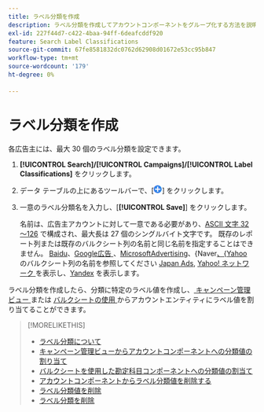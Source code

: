 ```yaml
---
title: ラベル分類を作成
description: ラベル分類を作成してアカウントコンポーネントをグループ化する方法を説明します。
exl-id: 227f44d7-c422-4baa-94ff-6deafcddf920
feature: Search Label Classifications
source-git-commit: 67fe8581832dc0762d62908d01672e53cc95b847
workflow-type: tm+mt
source-wordcount: '179'
ht-degree: 0%

---
```


# ラベル分類を作成

各広告主には、最大 30 個のラベル分類を設定できます。

1. **[!UICONTROL Search]/[!UICONTROL Campaigns]/[!UICONTROL Label Classifications]** をクリックします。

1. データ テーブルの上にあるツールバーで、[![ 作成 ](/help/search-social-commerce/assets/add.png " 作成 ")] をクリックします。

1. 一意のラベル分類名を入力し、[**[!UICONTROL Save]**] をクリックします。

   名前は、広告主アカウントに対して一意である必要があり、[ASCII 文字 32～126](https://www.asciitable.com/) で構成され、最大長は 27 個のシングルバイト文字です。 既存のレポート列または既存のバルクシート列の名前と同じ名前を指定することはできません。 [Baidu](/help/search-social-commerce/campaign-management/bulksheets/bulksheet-data-formats/bulksheet-data-baidu.md)、[Google広告 ](/help/search-social-commerce/campaign-management/bulksheets/bulksheet-data-formats/bulksheet-data-google.md)、[MicrosoftAdvertising](/help/search-social-commerce/campaign-management/bulksheets/bulksheet-data-formats/bulksheet-data-microsoft.md)、&lbrace;Naver[、&lbrace;Yahoo](/help/search-social-commerce/campaign-management/bulksheets/bulksheet-data-formats/bulksheet-data-naver.md) のバルクシート列の名前を参照してください [ Japan Ads](/help/search-social-commerce/campaign-management/bulksheets/bulksheet-data-formats/bulksheet-data-yahoo-japan.md), [Yahoo! ネットワーク ](/help/search-social-commerce/campaign-management/bulksheets/bulksheet-data-formats/bulksheet-data-yahoo-display-network.md) を表示し、[Yandex](/help/search-social-commerce/campaign-management/bulksheets/bulksheet-data-formats/bulksheet-data-yandex.md) を表示します。

ラベル分類を作成したら、分類に特定のラベル値を作成し、[ キャンペーン管理ビュー ](classification-values-assign-campaign-management.md) または [ バルクシートの使用 ](classification-values-assign-bulksheets.md) からアカウントエンティティにラベル値を割り当てることができます。

>[!MORELIKETHIS]
>
>* [ ラベル分類について ](classification-about.md)
>* [ キャンペーン管理ビューからアカウントコンポーネントへの分類値の割り当て ](classification-values-assign-campaign-management.md)
>* [ バルクシートを使用した勘定科目コンポーネントへの分類値の割当て ](classification-values-assign-bulksheets.md)
>* [ アカウントコンポーネントからラベル分類値を削除する ](classification-values-remove.md)
>* [ ラベル分類値を削除 ](classification-values-delete.md)
>* [ ラベル分類を削除 ](classification-delete.md)
